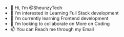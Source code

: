 - 👋 Hi, I’m @SheunzyTech
- 👀 I’m interested in Learning Full Stack development
- 🌱 I’m currently learning Frontend development
- 💞️ I’m looking to collaborate on More on Coding 
- 📫 You can Reach me through my Email

<!---
SheunzyTech/SheunzyTech is a ✨ special ✨ repository because its `README.md` (this file) appears on your GitHub profile.
You can click the Preview link to take a look at your changes.
--->
